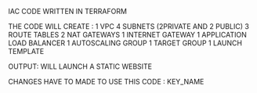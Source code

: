 IAC CODE WRITTEN IN TERRAFORM

THE CODE WILL CREATE  :
1 VPC
4 SUBNETS (2PRIVATE AND 2 PUBLIC)
3 ROUTE TABLES
2 NAT GATEWAYS 
1 INTERNET GATEWAY
1 APPLICATION LOAD BALANCER
1 AUTOSCALING GROUP
1 TARGET GROUP 
1 LAUNCH TEMPLATE

OUTPUT: WILL LAUNCH A STATIC WEBSITE

CHANGES HAVE TO MADE TO USE THIS CODE :
KEY_NAME
